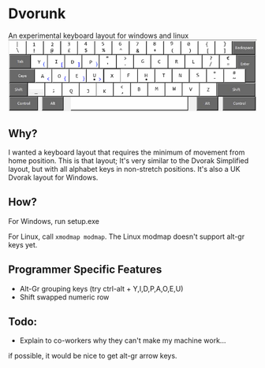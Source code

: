 Dvorunk
=======

An experimental keyboard layout for windows and linux
![Layout](Dvorunk.png)

Why?
------
I wanted a keyboard layout that requires the minimum of movement from home position.
This is that layout; It's very similar to the Dvorak Simplified layout, but with all alphabet keys in non-stretch positions.
It's also a UK Dvorak layout for Windows.

How?
-----
For Windows, run setup.exe

For Linux, call `xmodmap modmap`.
The Linux modmap doesn't support alt-gr keys yet.

Programmer Specific Features
-----------------------------
* Alt-Gr grouping keys (try ctrl-alt + Y,I,D,P,A,O,E,U)
* Shift swapped numeric row

Todo:
-----
* Explain to co-workers why they can't make my machine work...

if possible, it would be nice to get alt-gr arrow keys.

